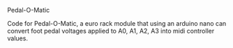 Pedal-O-Matic

Code for Pedal-O-Matic, a euro rack module that using an arduino nano can convert foot pedal voltages applied to A0, A1, A2, A3 into midi controller values.
